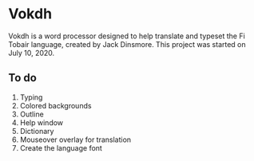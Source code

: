 # Vokdh

Vokdh is a word processor designed to help translate and typeset the Fi Tobair language, created by Jack Dinsmore. This project was started on July 10, 2020.

## To do

1. Typing
1. Colored backgrounds
1. Outline
1. Help window
1. Dictionary
1. Mouseover overlay for translation
1. Create the language font
